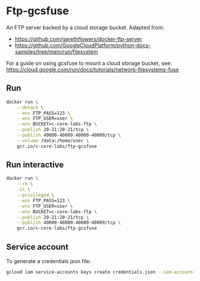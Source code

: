 # Ftp-gcsfuse
An FTP server backed by a cloud storage bucket. Adapted from:
- https://github.com/garethflowers/docker-ftp-server
- https://github.com/GoogleCloudPlatform/python-docs-samples/tree/main/run/filesystem

For a guide on using gcsfuse to mount a cloud storage bucket, see:
https://cloud.google.com/run/docs/tutorials/network-filesystems-fuse
	
## Run
```bash
docker run \
	--detach \
	--env FTP_PASS=123 \
	--env FTP_USER=user \
	--env BUCKET=c-core-labs-ftp \
	--publish 20-21:20-21/tcp \
	--publish 40000-40009:40000-40009/tcp \
	--volume /data:/home/user \
	gcr.io/c-core-labs/ftp-gcsfuse
```


## Run interactive
```bash
docker run \
	--rm \
	-it \
	--privileged \
	--env FTP_PASS=123 \
	--env FTP_USER=user \
	--env BUCKET=c-core-labs-ftp \
	--publish 20-21:20-21/tcp \
	--publish 40000-40009:40000-40009/tcp \
	gcr.io/c-core-labs/ftp-gcsfuse
```


## Service account
To generate a credentials json file:
```bash
gcloud iam service-accounts keys create credentials.json --iam-account=ftp-gcsfuse@c-core-labs.iam.gserviceaccount.com
```

